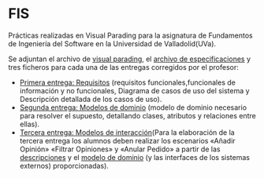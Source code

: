 # FIS
Prácticas realizadas en Visual Parading para la asignatura de Fundamentos de Ingeniería del Software en la Universidad de Valladolid(UVa).

Se adjuntan el archivo de [visual parading](301E3.vpp), el [archivo de especificaciones](practica.pdf) y tres ficheros para cada una de las entregas corregidos por el profesor:
- [Primera entrega: Requisitos](https://github.com/miguelchaveinte/FIS/blob/main/301E1%20(4).pdf) (requisitos funcionales,funcionales de información y no funcionales, Diagrama de casos de uso del sistema y Descripción detallada de los casos de uso).
- [Segunda entrega: Modelos de dominio](https://github.com/miguelchaveinte/FIS/blob/main/301E2%20(2).pdf) (modelo de dominio necesario para resolver el supuesto, detallando clases, atributos y relaciones entre ellas).
- [Tercera entrega: Modelos de interacción](https://github.com/miguelchaveinte/FIS/blob/main/301E3%20(3).pdf)(Para la elaboración de la tercera entrega los alumnos deben realizar los escenarios «Añadir Opinión» «Filtrar Opiniones» y «Anular Pedido» a partir de las [descripciones](detallesCU.pdf) y el [modelo de dominio](dominio.pdf) (y las interfaces de los sistemas externos) proporcionadas).
